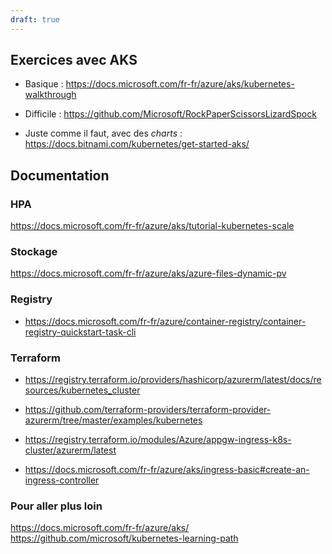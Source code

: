 ```yaml
---
draft: true
---
```


## Exercices avec AKS
- Basique : https://docs.microsoft.com/fr-fr/azure/aks/kubernetes-walkthrough

- Difficile : https://github.com/Microsoft/RockPaperScissorsLizardSpock

- Juste comme il faut, avec des *charts* : https://docs.bitnami.com/kubernetes/get-started-aks/

## Documentation
### HPA

https://docs.microsoft.com/fr-fr/azure/aks/tutorial-kubernetes-scale

### Stockage

https://docs.microsoft.com/fr-fr/azure/aks/azure-files-dynamic-pv

<!-- https://docs.microsoft.com/fr-fr/azure/aks/azure-files-dynamic-pv
https://docs.microsoft.com/fr-fr/azure/aks/azure-disks-dynamic-pv
https://docs.microsoft.com/fr-fr/azure/aks/concepts-storage -->

### Registry

- https://docs.microsoft.com/fr-fr/azure/container-registry/container-registry-quickstart-task-cli

### Terraform

- https://registry.terraform.io/providers/hashicorp/azurerm/latest/docs/resources/kubernetes_cluster
- https://github.com/terraform-providers/terraform-provider-azurerm/tree/master/examples/kubernetes

- https://registry.terraform.io/modules/Azure/appgw-ingress-k8s-cluster/azurerm/latest
- https://docs.microsoft.com/fr-fr/azure/aks/ingress-basic#create-an-ingress-controller

<!-- ### CRD
https://github.com/Azure/azure-service-operator -->

<!--
### Network
https://docs.microsoft.com/fr-fr/azure/aks/internal-lb
https://docs.microsoft.com/fr-fr/azure/aks/load-balancer-standard
https://docs.microsoft.com/fr-fr/azure/aks/http-application-routing
https://docs.microsoft.com/fr-fr/azure/aks/concepts-network
https://blog.crossplane.io/azure-secure-connectivity-for-aks-azure-db/
https://docs.microsoft.com/fr-fr/azure/mysql/concepts-aks
 -->

### Pour aller plus loin

https://docs.microsoft.com/fr-fr/azure/aks/
https://github.com/microsoft/kubernetes-learning-path
